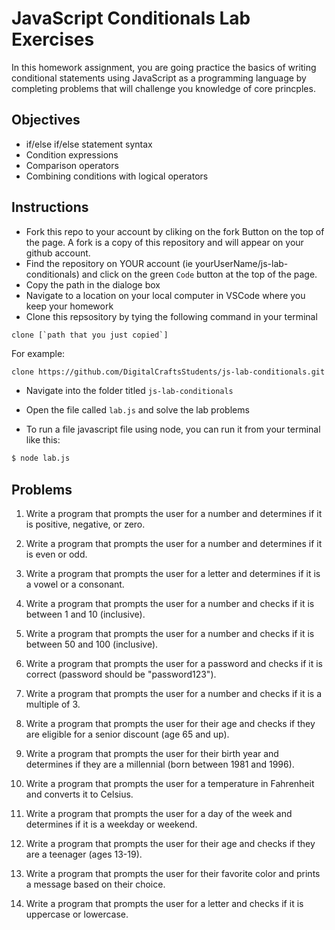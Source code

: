 # JavaScript Conditionals Lab Exercises

In this homework assignment, you are going practice the basics of writing conditional statements using JavaScript as a programming language by completing problems that will challenge you knowledge of core princples. 

## Objectives 

- if/else if/else statement syntax
- Condition expressions
- Comparison operators
- Combining conditions with logical operators


## Instructions 

- Fork this repo to your account by cliking on the fork Button on the top of the page. A fork is a copy of this repository and will appear on your github account.
- Find the repository on YOUR account (ie yourUserName/js-lab-conditionals) and click on the green `Code` button at the top of the page. 
- Copy the path in the dialoge box
- Navigate to a location on your local computer in VSCode where you keep your homework 
- Clone this repsository by tying the following command in your terminal

```
clone [`path that you just copied`]
```

For example: 

```bash 
clone https://github.com/DigitalCraftsStudents/js-lab-conditionals.git
```

- Navigate into the folder titled `js-lab-conditionals`


- Open the file called `lab.js` and solve the lab problems 

- To run a file javascript file using node, you can run it from your terminal like this:

```bash
$ node lab.js
```

## Problems 

1. Write a program that prompts the user for a number and determines if it is positive, negative, or zero.

2. Write a program that prompts the user for a number and determines if it is even or odd.

3. Write a program that prompts the user for a letter and determines if it is a vowel or a consonant.

4. Write a program that prompts the user for a number and checks if it is between 1 and 10 (inclusive).

5. Write a program that prompts the user for a number and checks if it is between 50 and 100 (inclusive).

6. Write a program that prompts the user for a password and checks if it is correct (password should be "password123").

7. Write a program that prompts the user for a number and checks if it is a multiple of 3.

8. Write a program that prompts the user for their age and checks if they are eligible for a senior discount (age 65 and up).

9. Write a program that prompts the user for their birth year and determines if they are a millennial (born between 1981 and 1996).

10. Write a program that prompts the user for a temperature in Fahrenheit and converts it to Celsius.

11. Write a program that prompts the user for a day of the week and determines if it is a weekday or weekend.

12. Write a program that prompts the user for their age and checks if they are a teenager (ages 13-19).

13. Write a program that prompts the user for their favorite color and prints a message based on their choice.

14. Write a program that prompts the user for a letter and checks if it is uppercase or lowercase.


